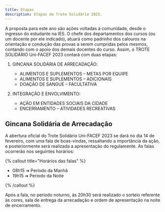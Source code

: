 ```yaml
---
title: Etapas
description: Etapas do Trote Solidário 2023.
---
```


A proposta para este ano são ações voltadas à comunidade, desde o ingresso do estudante na IES. O chefe dos departamentos dos cursos (ou um docente por ele indicado), atuará como padrinho dos calouros na orientação e condução das provas a serem cumpridas pelos mesmos, contando com o apoio dos demais docentes do curso. Assim, o TROTE SOLIDÁRIO Uni-FACEF 2023 contará com duas etapas:

1. GINCANA SOLIDÁRIA DE ARRECADAÇÃO:

   - ALIMENTOS E SUPLEMENTOS – METAS POR EQUIPE
   - ALIMENTOS E SUPLEMENTOS – ADICIONAIS
   - DOAÇÃO DE SANGUE – FACULTATIVA

2. INTEGRAÇÃO E ENVOLVIMENTO:
   - AÇÃO EM ENTIDADES SOCIAIS DA CIDADE
   - ENCERRAMENTO – ATIVIDADES RECREATIVAS

## Gincana Solidária de Arrecadação

A abertura oficial do Trote Solidário Uni-FACEF 2023 se dará no dia 14 de fevereiro, com uma fala de boas-vindas, ressaltando a importância da ação, e posteriormente será realizada a apresentação do regulamente. As falas ocorrerão nos seguintes horários:

{% callout title="Horários das falas" %}

- 08h15 ➔ Período da Manhã
- 19h15 ➔ Período da Noite

{% /callout %}

Após a fala, no período noturno, às 20h30 será realizado o sorteio referente às cores, sala de entrega da arrecadação e ordem de apresentação na noite de encerramento.
